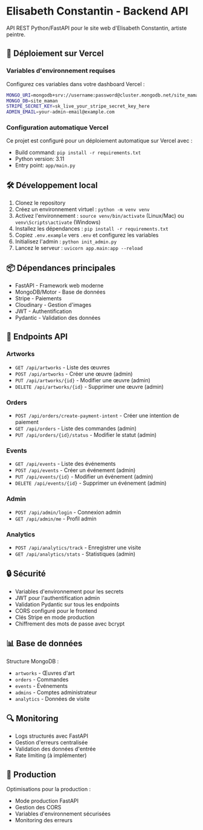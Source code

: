 # Elisabeth Constantin - Backend API

API REST Python/FastAPI pour le site web d'Elisabeth Constantin, artiste peintre.

## 🚀 Déploiement sur Vercel

### Variables d'environnement requises

Configurez ces variables dans votre dashboard Vercel :

```bash
MONGO_URI=mongodb+srv://username:password@cluster.mongodb.net/site_maman?retryWrites=true&w=majority
MONGO_DB=site_maman
STRIPE_SECRET_KEY=sk_live_your_stripe_secret_key_here
ADMIN_EMAIL=your-admin-email@example.com
```

### Configuration automatique Vercel

Ce projet est configuré pour un déploiement automatique sur Vercel avec :
- Build command: `pip install -r requirements.txt`
- Python version: 3.11
- Entry point: `app/main.py`

## 🛠️ Développement local

1. Clonez le repository
2. Créez un environnement virtuel : `python -m venv venv`
3. Activez l'environnement : `source venv/bin/activate` (Linux/Mac) ou `venv\Scripts\activate` (Windows)
4. Installez les dépendances : `pip install -r requirements.txt`
5. Copiez `.env.example` vers `.env` et configurez les variables
6. Initialisez l'admin : `python init_admin.py`
7. Lancez le serveur : `uvicorn app.main:app --reload`

## 📦 Dépendances principales

- FastAPI - Framework web moderne
- MongoDB/Motor - Base de données
- Stripe - Paiements
- Cloudinary - Gestion d'images
- JWT - Authentification
- Pydantic - Validation des données

## 🔧 Endpoints API

### Artworks
- `GET /api/artworks` - Liste des œuvres
- `POST /api/artworks` - Créer une œuvre (admin)
- `PUT /api/artworks/{id}` - Modifier une œuvre (admin)
- `DELETE /api/artworks/{id}` - Supprimer une œuvre (admin)

### Orders
- `POST /api/orders/create-payment-intent` - Créer une intention de paiement
- `GET /api/orders` - Liste des commandes (admin)
- `PUT /api/orders/{id}/status` - Modifier le statut (admin)

### Events
- `GET /api/events` - Liste des événements
- `POST /api/events` - Créer un événement (admin)
- `PUT /api/events/{id}` - Modifier un événement (admin)
- `DELETE /api/events/{id}` - Supprimer un événement (admin)

### Admin
- `POST /api/admin/login` - Connexion admin
- `GET /api/admin/me` - Profil admin

### Analytics
- `POST /api/analytics/track` - Enregistrer une visite
- `GET /api/analytics/stats` - Statistiques (admin)

## 🔒 Sécurité

- Variables d'environnement pour les secrets
- JWT pour l'authentification admin
- Validation Pydantic sur tous les endpoints
- CORS configuré pour le frontend
- Clés Stripe en mode production
- Chiffrement des mots de passe avec bcrypt

## 📊 Base de données

Structure MongoDB :
- `artworks` - Œuvres d'art
- `orders` - Commandes
- `events` - Événements
- `admins` - Comptes administrateur
- `analytics` - Données de visite

## 🔍 Monitoring

- Logs structurés avec FastAPI
- Gestion d'erreurs centralisée
- Validation des données d'entrée
- Rate limiting (à implémenter)

## 🚀 Production

Optimisations pour la production :
- Mode production FastAPI
- Gestion des CORS
- Variables d'environnement sécurisées
- Monitoring des erreurs
